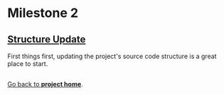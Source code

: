 # Milestone 2

## [Structure Update](./structure_update.md)

First things first, updating the project's source code structure is a great place to start.

##

##

[Go back to **project home**](../README.md). 
